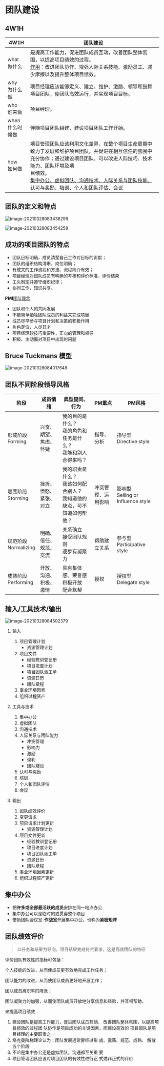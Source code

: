 # 团队建设

## 4W1H

| 4W1H                | 团队建设                                                     |
| ------------------- | ------------------------------------------------------------ |
| what<br/>做什么     | 是提高工作能力，促进团队成员互动，改善团队整体氛围，以提高项目绩效的过程。<br/><u>作用</u>：改进团队协作、增强人际关系技能、激励员工、减少摩擦以及提升整体项目绩效。 |
| why<br/>为什么做    | 项目经理应该能够定义、建立、维护、激励、领导和鼓舞项目团队，使团队高效运行，并实现项目目标。 |
| who<br/>谁来做      | 项目经理。                                                   |
| when<br/>什么时候做 | 伴随项目团队组建，建设项目团队工作开始。                     |
| how<br/>如何做      | 项目管理团队应该利用文化差异，在整个项目生命周期中致力于发展和维护项目团队，并促进在相互信任的氛围中充分协作；通过建设项目团队，可以改进人际技巧、技术能力、团队环境及项<br/>目绩效。<br/><u>集中办公、虚拟团队、沟通技术、人际关系与团队技能、认可与奖励、培训、个人和团队评估、会议</u> |

## 团队的定义和特点



![image-20210328083438296](image/image-20210328083438296.png)

![image-20210328083454259](image/image-20210328083454259.png)



## 成功的项目团队的特点

- 团队目标明确，成员清楚自己工作对目标的贡献；
- 团队的组织结构清晰，岗位明确；
- 有成文的工作流程和方法、流程简介有效；
- 项目经理对团队成员有明确的考核和评价标准，评价结果
- 工头制定并遵守组织纪律；
- 协同工作，知识共享。



**PMI**<u>团队理念</u>

- 团队和个人的共同发展
- 不能简单牺牲团队成员的利益来完成项目
- 成员尽早参与项目计划和决策的积极作用
- 角色定位，人尽其才
- 项目经理软技巧重要性，正向的管理和领导
- 积极、主动面对项目中出现的问题

## Bruce Tuckmans 模型



![image-20210328084017648](image/image-20210328084017648.png)



## 团队不同阶段领导风格

| 阶段                     | 成员情绪                    | 典型疑问、行为                                               | PM重点                  | PM风格                                 |
| ------------------------ | --------------------------- | ------------------------------------------------------------ | ----------------------- | -------------------------------------- |
| 形成阶段<br/>Forming     | 兴奋、期望、<br/>焦虑、怀疑 | 我的目的是什么？<br/>我的角色和任务是什么？<br/>我能和别人合得来吗？ | 指导、分析              | 指导型<br/>Directive style             |
| 震荡阶段<br/>Storming    | 挫折、愤怒、<br/>紧张、对立 | 我的职责是什么？<br/>我该如何配合别人？<br/>我知道他的缺点，可不<br/>知道如何帮他？ | 冲突管理、运<br/>用影响 | 影响型<br/>Selling or  Influence style |
| 规范阶段<br/>Normalizing | 明确、信任、<br/>规范、交流 | 关系确立<br/>接受团队规则<br/>逐步有凝聚力                   | 帮助建立关系            | 参与型<br/>Participative  style        |
| 成熟阶段<br/>Performing  | 开放、沟通、<br/>积极、激情 | 具有集体感、荣誉感<br/>积极开放<br/>配合默契                 | 授权                    | 授权型<br/>Delegate style              |





## 输入/工具技术/输出

![image-20210328084502379](image/image-20210328084502379.png)

1. 输入

   1. 项目管理计划
      - 资源管理计划
   2. 项目文件
      - 经验教训登记册
      - 项目进度计划
      - 项目团队派工单
      - 资源日历
      - 团队章程
   3. 事业环境因素
   4. 组织过程资产

2. 工具与技术

   1. 集中办公
   2. 虚拟团队
   3. 沟通技术
   4. 人际关系与团队能力
      - 冲突管理
      - 影响力
      - 激励
      - 谈判
      - 团队建设
   5. 认可与奖励
   6. 培训
   7. 个人和团队评估
   8. 会议

3. 输出

   1. 团队绩效评价
   2. 变更请求
   3. 项目请求计划更新
      - 资源管理计划
   4. 项目文件更新
      - 经验教训登记册
      - 项目进度计划
      - 项目团队派工单
      - 资源日历
      - 团队章程
   5. 事业环境因素更新
   6. 组织过程资产更新

   

## 集中办公

- 把**许多或全部最活跃的成员**安排在同一地点办公
- 集中办公可以是临时的或贯穿整个项目
- 借助团队会议室-**作战室**开展集中办公，也称为**紧密矩阵**

## 团队绩效评价

>  以任务和结果为导向，项目结果完成符合要求，这是高效团队的特征

评价团队有效性的指标可包括：

个人技能的改进，从而使成员更有效地完成工作任务；

团队能力的改进，从而使团队成员更好地开展工作；

团队成员离职率的降低；

团队凝聚力的加强，从而使团队成员开放地分享信息和经验，并互相帮助，

来提高项目绩效



1. 建设团队是提高工作能力，促进团队成员互动，
改善团队整体氛围，以提高项目绩效的过程团
队协作是项目成功的关键因素，而建设高效的
项目团队是项目经理的主要职责之一
2. 塔克曼阶梯理论认为：团队发展通常要经过形
成、震荡、规范、成熟、 解散五个阶段
3. 不论是集中办公还是虚拟团队，沟通都至关重
要
4. 项目管理团队应该对项目团队的有效性进行正
式或非正式的评价